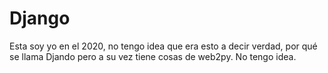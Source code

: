 # Django
Esta soy yo en el 2020, no tengo idea que era esto a decir verdad, por qué se llama Djando pero a su vez tiene cosas de web2py. No tengo idea.
